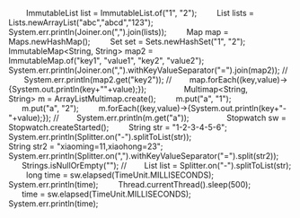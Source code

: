 
        ImmutableList<String> list = ImmutableList.of("1", "2");
        List lists = Lists.newArrayList("abc","abcd","123");
        System.err.println(Joiner.on(",").join(lists));
        Map map = Maps.newHashMap();
        Set set = Sets.newHashSet("1", "2");
        ImmutableMap<String, String> map2 = ImmutableMap.of("key1", "value1", "key2", "value2");
        System.err.println(Joiner.on(",").withKeyValueSeparator("=").join(map2));
//        System.err.println(map2.get("key2"));
//        map.forEach((key,value)->{System.out.println(key+""+value);});
       
        Multimap<String, String> m = ArrayListMultimap.create();
        m.put("a", "1");
        m.put("a", "2");
        m.forEach((key,value)->{System.out.println(key+"-"+value);});
//        System.err.println(m.get("a"));
       
        Stopwatch sw = Stopwatch.createStarted();
        String str = "1-2-3-4-5-6";
        System.err.println(Splitter.on("-").splitToList(str));
        String str2 = "xiaoming=11,xiaohong=23";
        System.err.println(Splitter.on(",").withKeyValueSeparator("=").split(str2));
        Strings.isNullOrEmpty("");
//        List<String> list = Splitter.on("-").splitToList(str);
        long time = sw.elapsed(TimeUnit.MILLISECONDS);
        System.err.println(time);
        Thread.currentThread().sleep(500);
        time = sw.elapsed(TimeUnit.MILLISECONDS);
        System.err.println(time);